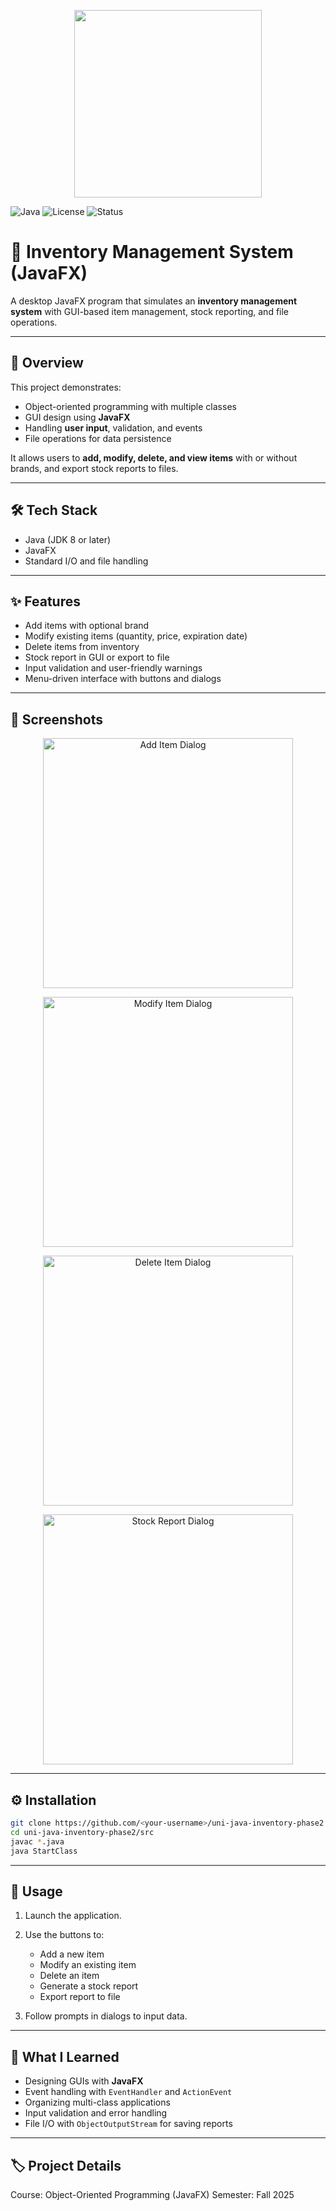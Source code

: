 
<p align="center">
  <img src="https://github.com/abdallahabed/uni-java-inventory-phase2/blob/main/images/inventoryManagement.png   alt="Project Banner" width="300"/>
</p>

![Java](https://img.shields.io/badge/language-Java-blue)
![License](https://img.shields.io/badge/license-MIT-green)
![Status](https://img.shields.io/badge/status-Completed-brightgreen)

# 🚀 Inventory Management System (JavaFX)

A desktop JavaFX program that simulates an **inventory management system** with GUI-based item management, stock reporting, and file operations.

---

## 🧠 Overview
This project demonstrates:

- Object-oriented programming with multiple classes  
- GUI design using **JavaFX**  
- Handling **user input**, validation, and events  
- File operations for data persistence  

It allows users to **add, modify, delete, and view items** with or without brands, and export stock reports to files.

---

## 🛠️ Tech Stack
- Java (JDK 8 or later)  
- JavaFX  
- Standard I/O and file handling  

---

## ✨ Features
- Add items with optional brand  
- Modify existing items (quantity, price, expiration date)  
- Delete items from inventory  
- Stock report in GUI or export to file  
- Input validation and user-friendly warnings  
- Menu-driven interface with buttons and dialogs  

---

## 📸 Screenshots
<p align="center">
  <img src="images/addItemDialog.jpg" alt="Add Item Dialog" width="400"/>
</p>

<p align="center">
  <img src="images/modifyItemDialog.jpg" alt="Modify Item Dialog" width="400"/>
</p>

<p align="center">
  <img src="images/deleteItemDialog.jpg" alt="Delete Item Dialog" width="400"/>
</p>

<p align="center">
  <img src="images/stockReportDialog.jpg" alt="Stock Report Dialog" width="400"/>
</p>

---

## ⚙️ Installation
```bash
git clone https://github.com/<your-username>/uni-java-inventory-phase2.git
cd uni-java-inventory-phase2/src
javac *.java
java StartClass
````

---

## 🧪 Usage

1. Launch the application.
2. Use the buttons to:

   * Add a new item
   * Modify an existing item
   * Delete an item
   * Generate a stock report
   * Export report to file
3. Follow prompts in dialogs to input data.

---

## 🧩 What I Learned

* Designing GUIs with **JavaFX**
* Event handling with `EventHandler` and `ActionEvent`
* Organizing multi-class applications
* Input validation and error handling
* File I/O with `ObjectOutputStream` for saving reports

---

## 🏷️ Project Details

Course: Object-Oriented Programming (JavaFX)
Semester: Fall 2025

```

```
